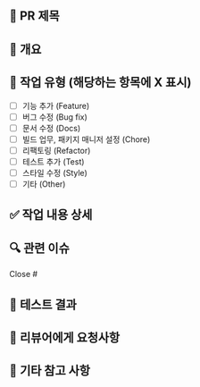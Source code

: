 ## 📝 PR 제목
<!-- 예: [Feature] 회원가입 API 구현 -->

## 📌 개요
<!-- 어떤 변경을 했는지 한두 문장으로 설명해주세요 -->
<!-- ex) 회원가입 API 및 검증 로직 추가 -->

## 🔨 작업 유형 (해당하는 항목에 X 표시)
- [ ] 기능 추가 (Feature)
- [ ] 버그 수정 (Bug fix)
- [ ] 문서 수정 (Docs)
- [ ] 빌드 업무, 패키지 매니저 설정 (Chore)
- [ ] 리팩토링 (Refactor)
- [ ] 테스트 추가 (Test)
- [ ] 스타일 수정 (Style)
- [ ] 기타 (Other)

## ✅ 작업 내용 상세
<!-- 구체적으로 어떤 작업을 했는지 작성해주세요 -->
<!-- - 회원가입 Controller 추가 -->

## 🔍 관련 이슈
<!-- 예: Close #12 -->
Close #

## 🧪 테스트 결과
<!-- 테스트 방법 및 결과 요약 -->
<!-- - Postman으로 회원가입 API 정상 동작 확인 -->

## 👀 리뷰어에게 요청사항
<!-- 코드 리뷰 시 중점적으로 봐줬으면 하는 부분 -->
<!-- - 이메일 형식 검증 로직에 문제 없는지 확인 부탁드립니다. -->

## 📎 기타 참고 사항
<!-- 추가적인 설명이나 참고 자료 (디자인 링크, API 문서 등) -->
<!-- - [API 문서](링크) -->
